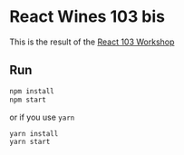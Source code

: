 # React Wines 103 bis

This is the result of the [React 103 Workshop](https://github.com/react-bootcamp/react-103)

## Run

```sh
npm install
npm start
```

or if you use `yarn`

```sh
yarn install
yarn start
```
